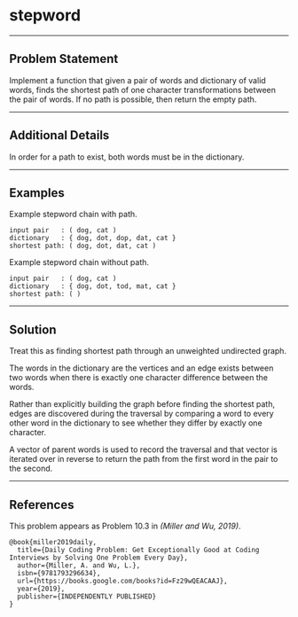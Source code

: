 # stepword

---
## Problem Statement
Implement a function that given a pair of words and dictionary of valid words,
finds the shortest path of one character transformations between the pair
of words.  If no path is possible, then return the empty path.

---
## Additional Details

In order for a path to exist, both words must be in the dictionary.

---
## Examples

Example stepword chain with path.
```
input pair   : ( dog, cat )
dictionary   : { dog, dot, dop, dat, cat }
shortest path: ( dog, dot, dat, cat )
```

Example stepword chain without path.
```
input pair   : ( dog, cat )
dictionary   : { dog, dot, tod, mat, cat }
shortest path: ( )
```

---
## Solution
Treat this as finding shortest path through an unweighted undirected graph.

The words in the dictionary are the vertices and an edge exists between two
words when there is exactly one character difference between the words.

Rather than explicitly building the graph before finding the shortest path,
edges are discovered during the traversal by comparing a word to every other
word in the dictionary to see whether they differ by exactly one character.

A vector of parent words is used to record the traversal and that vector is
iterated over in reverse to return the path from the first word in the pair
to the second.

---
## References

This problem appears as Problem 10.3 in
<cite data-cite="miller2019daily">(Miller and Wu, 2019)</cite>.

```
@book{miller2019daily,
  title={Daily Coding Problem: Get Exceptionally Good at Coding Interviews by Solving One Problem Every Day},
  author={Miller, A. and Wu, L.},
  isbn={9781793296634},
  url={https://books.google.com/books?id=Fz29wQEACAAJ},
  year={2019},
  publisher={INDEPENDENTLY PUBLISHED}
}
```

